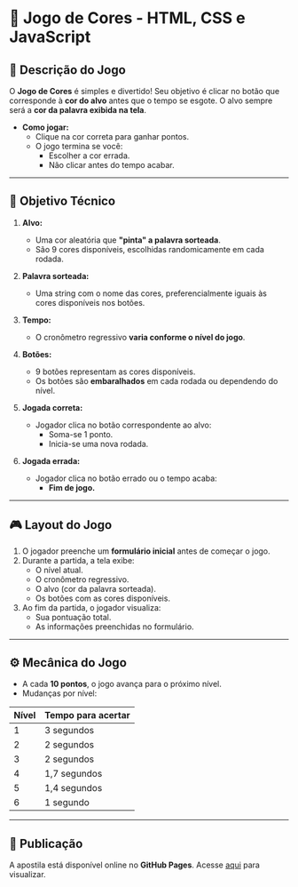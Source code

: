 # 🎨 Jogo de Cores - HTML, CSS e JavaScript

## 📜 Descrição do Jogo
O **Jogo de Cores** é simples e divertido! Seu objetivo é clicar no botão que corresponde à **cor do alvo** antes que o tempo se esgote. O alvo sempre será a **cor da palavra exibida na tela**.

- **Como jogar:**  
  - Clique na cor correta para ganhar pontos.  
  - O jogo termina se você:
    - Escolher a cor errada.  
    - Não clicar antes do tempo acabar.

---

## 🎯 Objetivo Técnico
1. **Alvo:**  
   - Uma cor aleatória que **"pinta" a palavra sorteada**.  
   - São 9 cores disponíveis, escolhidas randomicamente em cada rodada.

2. **Palavra sorteada:**  
   - Uma string com o nome das cores, preferencialmente iguais às cores disponíveis nos botões.

3. **Tempo:**  
   - O cronômetro regressivo **varia conforme o nível do jogo**.

4. **Botões:**  
   - 9 botões representam as cores disponíveis.  
   - Os botões são **embaralhados** em cada rodada ou dependendo do nível.

5. **Jogada correta:**  
   - Jogador clica no botão correspondente ao alvo:
     - Soma-se 1 ponto.
     - Inicia-se uma nova rodada.

6. **Jogada errada:**  
   - Jogador clica no botão errado ou o tempo acaba:
     - **Fim de jogo.**

---

## 🎮 Layout do Jogo
1. O jogador preenche um **formulário inicial** antes de começar o jogo.
2. Durante a partida, a tela exibe:
   - O nível atual.
   - O cronômetro regressivo.
   - O alvo (cor da palavra sorteada).
   - Os botões com as cores disponíveis.
3. Ao fim da partida, o jogador visualiza:
   - Sua pontuação total.
   - As informações preenchidas no formulário.

---

## ⚙️ Mecânica do Jogo
- A cada **10 pontos**, o jogo avança para o próximo nível.  
- Mudanças por nível:

| **Nível** | **Tempo para acertar** |
|-----------|-------------------------|
| 1         | 3 segundos              |
| 2         | 2 segundos              |
| 3         | 2 segundos              |
| 4         | 1,7 segundos            |
| 5         | 1,4 segundos            |
| 6         | 1 segundo               |

---

## 🚀 Publicação
A apostila está disponível online no **GitHub Pages**. Acesse [aqui](https://thiagoyonekura.github.io/desafioDasCores/) para visualizar.

